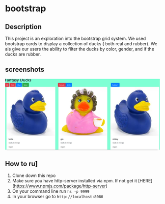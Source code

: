 # bootstrap
## Description
 This project is an exploration into the bootstrap grid system.
 We used bootstrap cards to display a collection of ducks ( both real and rubber). We als give our users the ability to filter the ducks by color, gender, and if the ducks are rubber.
## screenshots
![Main Screen](./screenshots/Capture.PNG)
## How to ru]
1. Clone down this repo
1. Make sure you have http-server installed via npm. If not get it [HERE] (https://www.npmjs.com/package/http-server)
1. On your command line run `hs -p 9999`
1. In your browser go to `http://localhost:8080`
